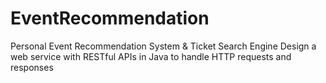 # EventRecommendation
Personal Event Recommendation System &amp; Ticket Search Engine
Design a web service with RESTful APIs in Java to handle HTTP requests and responses 
